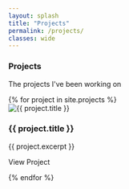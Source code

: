 ```yaml
---
layout: splash
title: "Projects"
permalink: /projects/
classes: wide
---
```


<h3 class="portfolio-title">Projects</h3>
<p class="portfolio-subtitle">The projects I've been working on</p>

<div class="portfolio-grid">
  {% for project in site.projects %}
  <a href="{{ project.url }}" style="text-decoration: none;">
    <div class="project-item" data-tags="{{ project.tags | join: ' ' }}">
      <img src="{{ project.thumbnail }}" alt="{{ project.title }}" class="thumbnail" >
      <h3>{{ project.title }}</h3>
      <p>{{ project.excerpt }}</p>
      <p class="project-link">View Project</p>
    </div>
  </a>
  {% endfor %}
</div>

<script src="/assets/js/projects-filters.js"></script>
<link rel="stylesheet" href="/assets/css/projects.css">